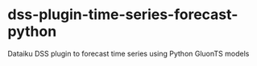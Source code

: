 # dss-plugin-time-series-forecast-python
Dataiku DSS plugin to forecast time series using Python GluonTS models

